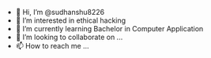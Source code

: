 - 👋 Hi, I’m @sudhanshu8226
- 👀 I’m interested in ethical hacking
- 🌱 I’m currently learning Bachelor in Computer Application
- 💞️ I’m looking to collaborate on ...
- 📫 How to reach me ...

<!---
sudhanshu8226/sudhanshu8226 is a ✨ special ✨ repository because its `README.md` (this file) appears on your GitHub profile.
You can click the Preview link to take a look at your changes.
--->
